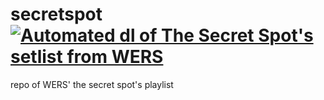 # secretspot [![Automated dl of The Secret Spot's setlist from WERS](https://github.com/aryakaul/secretspot/actions/workflows/main.yml/badge.svg)](https://github.com/aryakaul/secretspot/actions/workflows/main.yml)
repo of WERS' the secret spot's playlist 
